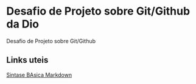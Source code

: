 # Desafio de Projeto sobre Git/Github da Dio
Desafio de Projeto sobre Git/Github

## Links uteis
[Sintase BAsica Markdown](https://www.markdownguide.org/basic-syntax/)
